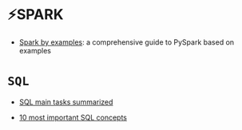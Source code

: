# ⚡SPARK

- [Spark by examples](https://sparkbyexamples.com/pyspark/): a comprehensive guide to PySpark based on examples

# ```SQL```

- [SQL main tasks summarized](https://towardsdatascience.com/sql-practical-details-cheat-sheet-for-data-analysis-f98406a71a09)

- [10 most important SQL concepts](https://towardsdatascience.com/ten-sql-concepts-you-should-know-for-data-science-interviews-7acf3e428185)
